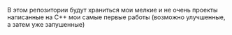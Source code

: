 В этом репозитории будут храниться мои мелкие и не очень проекты написанные на С++
мои самые первые работы (возможно улучшенные, а затем уже запушенные)
